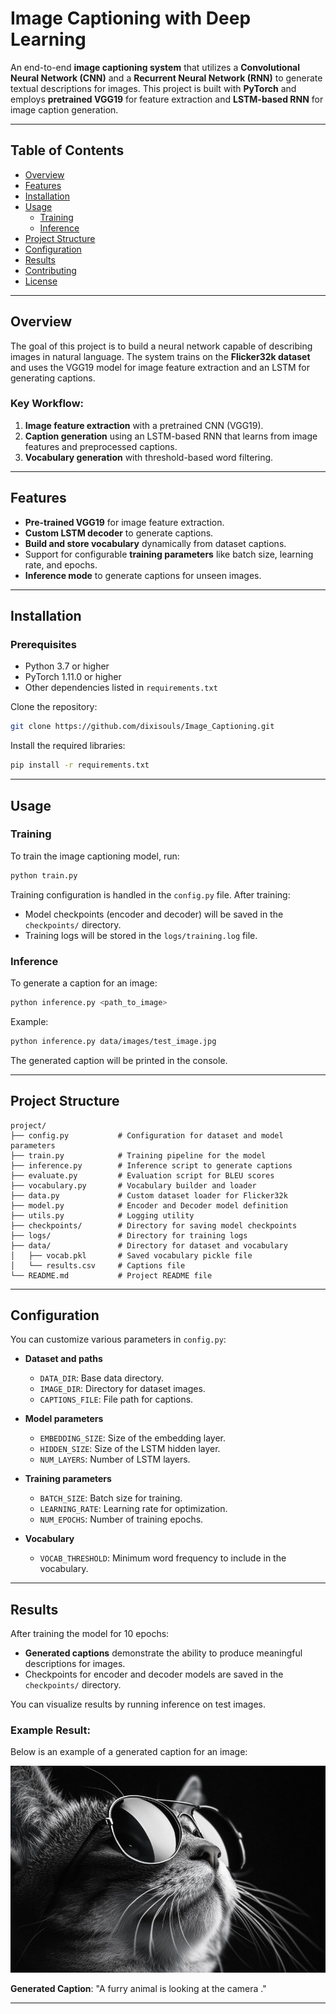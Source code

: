 # Image Captioning with Deep Learning

An end-to-end **image captioning system** that utilizes a **Convolutional Neural Network (CNN)** and a **Recurrent Neural Network (RNN)** to generate textual descriptions for images. This project is built with **PyTorch** and employs **pretrained VGG19** for feature extraction and **LSTM-based RNN** for image caption generation.

---

## Table of Contents

- [Overview](#overview)
- [Features](#features)
- [Installation](#installation)
- [Usage](#usage)
  - [Training](#training)
  - [Inference](#inference)
- [Project Structure](#project-structure)
- [Configuration](#configuration)
- [Results](#results)
- [Contributing](#contributing)
- [License](#license)

---

## Overview

The goal of this project is to build a neural network capable of describing images in natural language. The system trains on the **Flicker32k dataset** and uses the VGG19 model for image feature extraction and an LSTM for generating captions.

### Key Workflow:
1. **Image feature extraction** with a pretrained CNN (VGG19).
2. **Caption generation** using an LSTM-based RNN that learns from image features and preprocessed captions.
3. **Vocabulary generation** with threshold-based word filtering.

---

## Features

- **Pre-trained VGG19** for image feature extraction.
- **Custom LSTM decoder** to generate captions.
- **Build and store vocabulary** dynamically from dataset captions.
- Support for configurable **training parameters** like batch size, learning rate, and epochs.
- **Inference mode** to generate captions for unseen images.

---

## Installation

### Prerequisites

- Python 3.7 or higher
- PyTorch 1.11.0 or higher
- Other dependencies listed in `requirements.txt`

Clone the repository:

```bash
git clone https://github.com/dixisouls/Image_Captioning.git
```

Install the required libraries:

```bash
pip install -r requirements.txt
```

---

## Usage

### Training

To train the image captioning model, run:

```bash
python train.py
```

Training configuration is handled in the `config.py` file. After training:
- Model checkpoints (encoder and decoder) will be saved in the `checkpoints/` directory.
- Training logs will be stored in the `logs/training.log` file.

### Inference

To generate a caption for an image:

```bash
python inference.py <path_to_image>
```

Example:

```bash
python inference.py data/images/test_image.jpg
```

The generated caption will be printed in the console.

---

## Project Structure
```
project/
├── config.py           # Configuration for dataset and model parameters
├── train.py            # Training pipeline for the model
├── inference.py        # Inference script to generate captions
├── evaluate.py         # Evaluation script for BLEU scores
├── vocabulary.py       # Vocabulary builder and loader
├── data.py             # Custom dataset loader for Flicker32k
├── model.py            # Encoder and Decoder model definition
├── utils.py            # Logging utility
├── checkpoints/        # Directory for saving model checkpoints
├── logs/               # Directory for training logs
├── data/               # Directory for dataset and vocabulary
│   ├── vocab.pkl       # Saved vocabulary pickle file
│   └── results.csv     # Captions file
└── README.md           # Project README file
```


---

## Configuration

You can customize various parameters in `config.py`:

- **Dataset and paths**
  - `DATA_DIR`: Base data directory.
  - `IMAGE_DIR`: Directory for dataset images.
  - `CAPTIONS_FILE`: File path for captions.

- **Model parameters**
  - `EMBEDDING_SIZE`: Size of the embedding layer.
  - `HIDDEN_SIZE`: Size of the LSTM hidden layer.
  - `NUM_LAYERS`: Number of LSTM layers.

- **Training parameters**
  - `BATCH_SIZE`: Batch size for training.
  - `LEARNING_RATE`: Learning rate for optimization.
  - `NUM_EPOCHS`: Number of training epochs.

- **Vocabulary**
  - `VOCAB_THRESHOLD`: Minimum word frequency to include in the vocabulary.

---

## Results

After training the model for 10 epochs:
- **Generated captions** demonstrate the ability to produce meaningful descriptions for images.
- Checkpoints for encoder and decoder models are saved in the `checkpoints/` directory.

You can visualize results by running inference on test images.

### Example Result:
Below is an example of a generated caption for an image:

![Example Image](test_images/test.jpg)

**Generated Caption**: "A furry animal is looking at the camera ."


---

